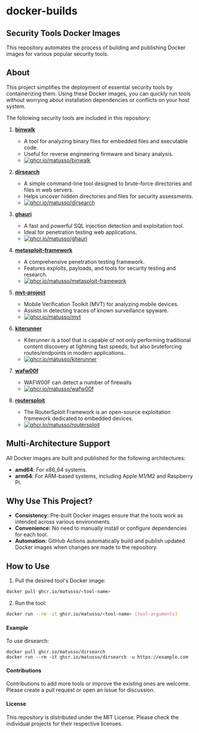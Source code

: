 # docker-builds

## Security Tools Docker Images

This repository automates the process of building and publishing Docker images for various popular security tools.

## About

This project simplifies the deployment of essential security tools by containerizing them. Using these Docker images, you can quickly run tools without worrying about installation dependencies or conflicts on your host system.

The following security tools are included in this repository:

1. **[binwalk](https://github.com/ReFirmLabs/binwalk)**  
   - A tool for analyzing binary files for embedded files and executable code.  
   - Useful for reverse engineering firmware and binary analysis.
   - [![ghcr.io/matusso/binwalk](https://github.com/matusso/docker-builds/actions/workflows/binwalk.yml/badge.svg)](https://github.com/matusso/docker-builds/actions/workflows/binwalk.yml)

2. **[dirsearch](https://github.com/maurosoria/dirsearch)**  
   - A simple command-line tool designed to brute-force directories and files in web servers.  
   - Helps uncover hidden directories and files for security assessments.
   - [![ghcr.io/matusso/dirsearch](https://github.com/matusso/docker-builds/actions/workflows/dirsearch.yml/badge.svg)](https://github.com/matusso/docker-builds/actions/workflows/dirsearch.yml)

3. **[ghauri](https://github.com/r0oth3x49/ghauri)**  
   - A fast and powerful SQL injection detection and exploitation tool.  
   - Ideal for penetration testing web applications.
   - [![ghcr.io/matusso/ghauri](https://github.com/matusso/docker-builds/actions/workflows/ghauri.yml/badge.svg)](https://github.com/matusso/docker-builds/actions/workflows/ghauri.yml)

4. **[metasploit-framework](https://github.com/rapid7/metasploit-framework)**  
   - A comprehensive penetration testing framework.  
   - Features exploits, payloads, and tools for security testing and research.
   - [![ghcr.io/matusso/metasploit-framework](https://github.com/matusso/docker-builds/actions/workflows/metasploit-framework.yml/badge.svg)](https://github.com/matusso/docker-builds/actions/workflows/metasploit-framework.yml)

5. **[mvt-project](https://github.com/mvt-project/mvt)**  
   - Mobile Verification Toolkit (MVT) for analyzing mobile devices.  
   - Assists in detecting traces of known surveillance spyware.
   - [![ghcr.io/matusso/mvt](https://github.com/matusso/docker-builds/actions/workflows/mvt-project.yml/badge.svg)](https://github.com/matusso/docker-builds/actions/workflows/mvt-project.yml)

6. **[kiterunner](https://github.com/assetnote/kiterunner)**  
   - Kiterunner is a tool that is capable of not only performing traditional content discovery at lightning fast speeds, but also bruteforcing routes/endpoints in modern applications..  
   - [![ghcr.io/matusso/kiterunner](https://github.com/matusso/docker-builds/actions/workflows/kiterunner.yml/badge.svg)](https://github.com/matusso/docker-builds/actions/workflows/kiterunner.yml)

7. **[wafw00f](https://github.com/EnableSecurity/wafw00f)**  
   - WAFW00F can detect a number of firewalls  
   - [![ghcr.io/matusso/wafw00f](https://github.com/matusso/docker-builds/actions/workflows/wafw00f.yml/badge.svg)](https://github.com/matusso/docker-builds/actions/workflows/wafw00f.yml)

8. **[routersploit](https://github.com/threat9/routersploit)**  
   - The RouterSploit Framework is an open-source exploitation framework dedicated to embedded devices.  
   - [![ghcr.io/matusso/routersploit](https://github.com/matusso/docker-builds/actions/workflows/routersploit.yml/badge.svg)](https://github.com/matusso/docker-builds/actions/workflows/routersploit.yml)

## Multi-Architecture Support

All Docker images are built and published for the following architectures:
- **amd64**: For x86_64 systems.
- **arm64**: For ARM-based systems, including Apple M1/M2 and Raspberry Pi.

## Why Use This Project?

- **Consistency:** Pre-built Docker images ensure that the tools work as intended across various environments.  
- **Convenience:** No need to manually install or configure dependencies for each tool.  
- **Automation:** GitHub Actions automatically build and publish updated Docker images when changes are made to the repository.  

## How to Use

1. Pull the desired tool's Docker image:  
```bash
docker pull ghcr.io/matusso/<tool-name>
```

2. Run the tool:
```bash
docker run --rm -it ghcr.io/matusso/<tool-name> [tool-arguments]  
```

#### Example

To use dirsearch:

```
docker pull ghcr.io/matusso/dirsearch  
docker run --rm -it ghcr.io/matusso/dirsearch -u https://example.com  
```

#### Contributions

Contributions to add more tools or improve the existing ones are welcome. Please create a pull request or open an issue for discussion.


#### License

This repository is distributed under the MIT License. Please check the individual projects for their respective licenses.